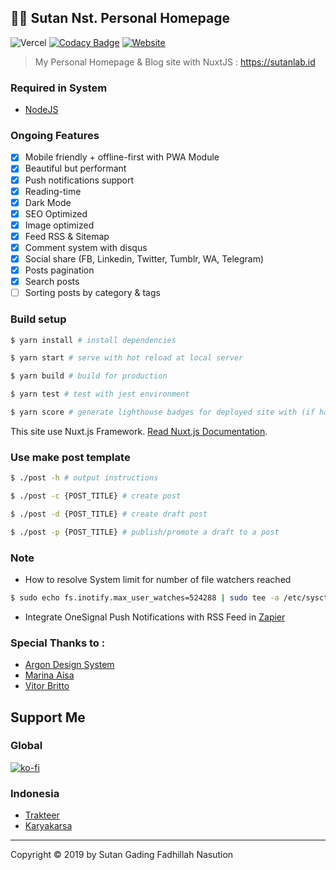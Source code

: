 ## 👨‍💻 Sutan Nst. Personal Homepage

![Vercel](https://therealsujitk-vercel-badge.vercel.app/?app=sutanlab-id&style=flat-square) [![Codacy Badge](https://api.codacy.com/project/badge/Grade/5136a14bf5a24cc9a77634c17273b738)](https://www.codacy.com?utm_source=github.com&amp;utm_medium=referral&amp;utm_content=sutanlab/sutanlab.id&amp;utm_campaign=Badge_Grade) [![Website](https://img.shields.io/website/https/sutanlab.id.svg)](https://sutanlab.id)

> My Personal Homepage & Blog site with NuxtJS : https://sutanlab.id

### Required in System

- [NodeJS](https://nodejs.org/en/download/)

### Ongoing Features
- [x] Mobile friendly + offline-first with PWA Module
- [x] Beautiful but performant
- [x] Push notifications support
- [x] Reading-time
- [x] Dark Mode
- [x] SEO Optimized
- [x] Image optimized
- [x] Feed RSS & Sitemap
- [x] Comment system with disqus
- [x] Social share (FB, Linkedin, Twitter, Tumblr, WA, Telegram)
- [x] Posts pagination
- [x] Search posts
- [ ] Sorting posts by category & tags

### Build setup

``` bash
$ yarn install # install dependencies

$ yarn start # serve with hot reload at local server

$ yarn build # build for production

$ yarn test # test with jest environment

$ yarn score # generate lighthouse badges for deployed site with (if has lighthouse-badges cli)
```

This site use Nuxt.js Framework. [Read Nuxt.js Documentation](https://nuxtjs.org).

### Use make post template

``` bash
$ ./post -h # output instructions

$ ./post -c {POST_TITLE} # create post

$ ./post -d {POST_TITLE} # create draft post

$ ./post -p {POST_TITLE} # publish/promote a draft to a post
```

### Note

- How to resolve System limit for number of file watchers reached
```bash
$ sudo echo fs.inotify.max_user_watches=524288 | sudo tee -a /etc/sysctl.conf && sudo sysctl -p
```

- Integrate OneSignal Push Notifications with RSS Feed in [Zapier](https://zapier.com/apps/onesignal/integrations/rss/8120/send-onesignal-push-notifications-for-new-items-in-an-rss-feed)

### Special Thanks to :

- [Argon Design System](https://demos.creative-tim.com/vue-argon-design-system)
- [Marina Aisa](https://marinaaisa.com/blog/blog-using-vue-nuxt-markdown)
- [Vitor Britto](https://github.com/vitorbritto/forcefiles/blob/f0e32299138348247bd2f6ccb3dd51683fa761fd/scripts/initpost.sh)

## Support Me
### Global
[![ko-fi](https://www.ko-fi.com/img/githubbutton_sm.svg)](https://ko-fi.com/B0B71P7PB)
### Indonesia
- [Trakteer](https://trakteer.id/sutanlab)
- [Karyakarsa](https://karyakarsa.com/sutanlab)

* * *

Copyright © 2019 by Sutan Gading Fadhillah Nasution
